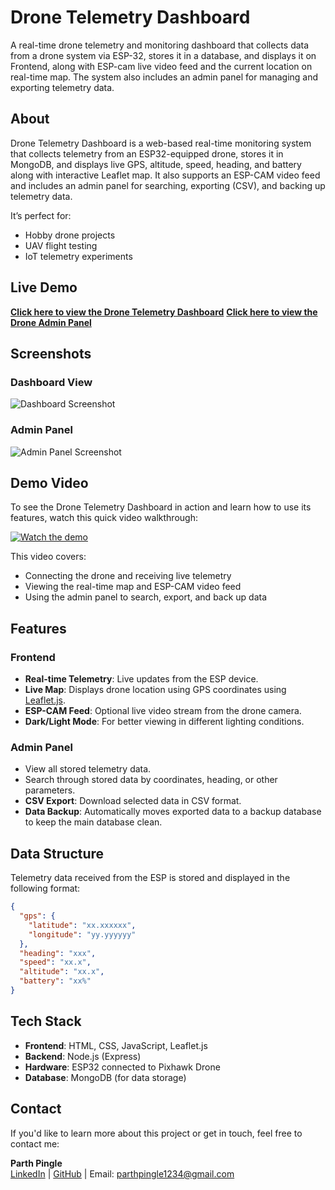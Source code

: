 #  Drone Telemetry Dashboard

A real-time drone telemetry and monitoring dashboard that collects data from a drone system via ESP-32, stores it in a database, and displays it on Frontend, along with ESP-cam live video feed and the current location on real-time map. The system also includes an admin panel for managing and exporting telemetry data.



## About
Drone Telemetry Dashboard is a web-based real-time monitoring system that collects telemetry from an ESP32-equipped drone, stores it in MongoDB, and displays live GPS, altitude, speed, heading, and battery along with interactive Leaflet map. It also supports an ESP-CAM video feed and includes an admin panel for searching, exporting (CSV), and backing up telemetry data.

It’s perfect for:
- Hobby drone projects  
- UAV flight testing  
- IoT telemetry experiments 



## Live Demo
 **[Click here to view the Drone Telemetry Dashboard](https://dashboard-ocgd.onrender.com)**
 **[Click here to view the Drone Admin Panel](https://dashboard-ocgd.onrender.com)**

## Screenshots

### Dashboard  View
![Dashboard Screenshot](screenshots/dashboard.png)
### Admin Panel
![Admin Panel Screenshot](screenshots/admin_panel.png)

## Demo Video

To see the Drone Telemetry Dashboard in action and learn how to use its features, watch this quick video walkthrough:

[![Watch the demo](https://img.youtube.com/vi/VIDEO_ID/maxresdefault.jpg)](https://www.youtube.com/watch?v=VIDEO_ID)

This video covers:
- Connecting the drone and receiving live telemetry  
- Viewing the real-time map and ESP-CAM video feed  
- Using the admin panel to search, export, and back up data

##  Features

### **Frontend**
-  **Real-time Telemetry**: Live updates from the ESP device.
-  **Live Map**: Displays drone location using GPS coordinates  using [Leaflet.js](https://leafletjs.com/).
-  **ESP-CAM Feed**: Optional live video stream from the drone camera.
-  **Dark/Light Mode**: For better viewing in different lighting conditions.

### **Admin Panel**
-  View all stored telemetry data.
-  Search through stored data by coordinates, heading, or other parameters.
-  **CSV Export**: Download selected data in CSV format.
-  **Data Backup**: Automatically moves exported data to a backup database to keep the main database clean.


##  Data Structure
Telemetry data received from the ESP is stored and displayed in the following format:

```json
{
  "gps": {
    "latitude": "xx.xxxxxx",
    "longitude": "yy.yyyyyy"
  },
  "heading": "xxx",
  "speed": "xx.x",
  "altitude": "xx.x",
  "battery": "xx%"
}
```

## Tech Stack

- **Frontend**: HTML, CSS, JavaScript, Leaflet.js
- **Backend**: Node.js (Express)
- **Hardware**: ESP32 connected to Pixhawk Drone
- **Database**: MongoDB (for data storage)


## Contact

If you'd like to learn more about this project or get in touch, feel free to contact me:

**Parth Pingle**  
[LinkedIn](https://www.linkedin.com/in/parth-pingle/) | [GitHub](https://github.com/Parth-Pingle10) | Email: parthpingle1234@gmail.com
